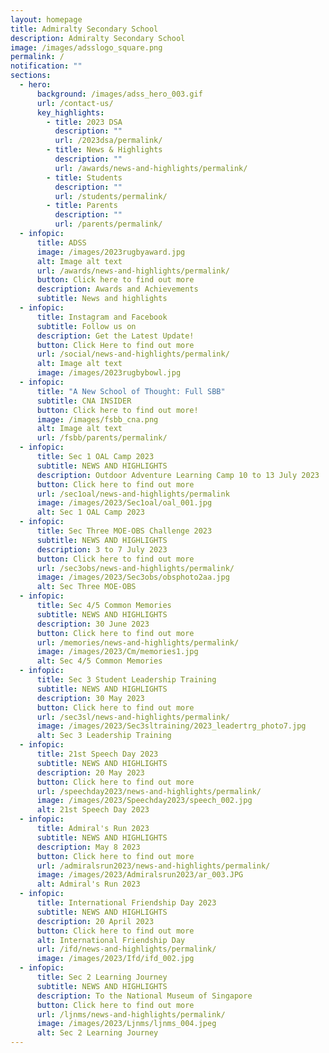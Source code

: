 ```yaml
---
layout: homepage
title: Admiralty Secondary School
description: Admiralty Secondary School
image: /images/adsslogo_square.png
permalink: /
notification: ""
sections:
  - hero:
      background: /images/adss_hero_003.gif
      url: /contact-us/
      key_highlights:
        - title: 2023 DSA
          description: ""
          url: /2023dsa/permalink/
        - title: News & Highlights
          description: ""
          url: /awards/news-and-highlights/permalink/
        - title: Students
          description: ""
          url: /students/permalink/
        - title: Parents
          description: ""
          url: /parents/permalink/
  - infopic:
      title: ADSS
      image: /images/2023rugbyaward.jpg
      alt: Image alt text
      url: /awards/news-and-highlights/permalink/
      button: Click here to find out more
      description: Awards and Achievements
      subtitle: News and highlights
  - infopic:
      title: Instagram and Facebook
      subtitle: Follow us on
      description: Get the Latest Update!
      button: Click Here to find out more
      url: /social/news-and-highlights/permalink/
      alt: Image alt text
      image: /images/2023rugbybowl.jpg
  - infopic:
      title: "A New School of Thought: Full SBB"
      subtitle: CNA INSIDER
      button: Click here to find out more!
      image: /images/fsbb_cna.png
      alt: Image alt text
      url: /fsbb/parents/permalink/
  - infopic:
      title: Sec 1 OAL Camp 2023
      subtitle: NEWS AND HIGHLIGHTS
      description: Outdoor Adventure Learning Camp 10 to 13 July 2023
      button: Click here to find out more
      url: /sec1oal/news-and-highlights/permalink
      image: /images/2023/Sec1oal/oal_001.jpg
      alt: Sec 1 OAL Camp 2023
  - infopic:
      title: Sec Three MOE-OBS Challenge 2023
      subtitle: NEWS AND HIGHLIGHTS
      description: 3 to 7 July 2023
      button: Click here to find out more
      url: /sec3obs/news-and-highlights/permalink/
      image: /images/2023/Sec3obs/obsphoto2aa.jpg
      alt: Sec Three MOE-OBS
  - infopic:
      title: Sec 4/5 Common Memories
      subtitle: NEWS AND HIGHLIGHTS
      description: 30 June 2023
      button: Click here to find out more
      url: /memories/news-and-highlights/permalink/
      image: /images/2023/Cm/memories1.jpg
      alt: Sec 4/5 Common Memories
  - infopic:
      title: Sec 3 Student Leadership Training
      subtitle: NEWS AND HIGHLIGHTS
      description: 30 May 2023
      button: Click here to find out more
      url: /sec3sl/news-and-highlights/permalink/
      image: /images/2023/Sec3sltraining/2023_leadertrg_photo7.jpg
      alt: Sec 3 Leadership Training
  - infopic:
      title: 21st Speech Day 2023
      subtitle: NEWS AND HIGHLIGHTS
      description: 20 May 2023
      button: Click here to find out more
      url: /speechday2023/news-and-highlights/permalink/
      image: /images/2023/Speechday2023/speech_002.jpg
      alt: 21st Speech Day 2023
  - infopic:
      title: Admiral's Run 2023
      subtitle: NEWS AND HIGHLIGHTS
      description: May 8 2023
      button: Click here to find out more
      url: /admiralsrun2023/news-and-highlights/permalink/
      image: /images/2023/Admiralsrun2023/ar_003.JPG
      alt: Admiral's Run 2023
  - infopic:
      title: International Friendship Day 2023
      subtitle: NEWS AND HIGHLIGHTS
      description: 20 April 2023
      button: Click here to find out more
      alt: International Friendship Day
      url: /ifd/news-and-highlights/permalink/
      image: /images/2023/Ifd/ifd_002.jpg
  - infopic:
      title: Sec 2 Learning Journey
      subtitle: NEWS AND HIGHLIGHTS
      description: To the National Museum of Singapore
      button: Click here to find out more
      url: /ljnms/news-and-highlights/permalink/
      image: /images/2023/Ljnms/ljnms_004.jpeg
      alt: Sec 2 Learning Journey
---
```

